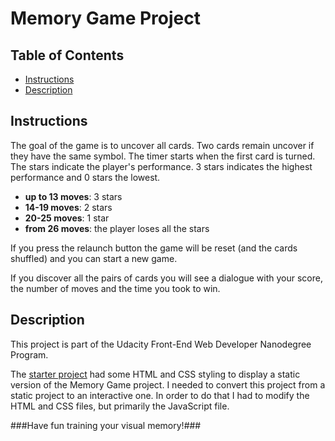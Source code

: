 # Memory Game Project

## Table of Contents

* [Instructions](#instructions)
* [Description](#description)

## Instructions

The goal of the game is to uncover all cards. Two cards remain uncover if they have the same symbol. 
The timer starts when the first card is turned. 
The stars indicate the player's performance. 3 stars indicates the highest performance and 0 stars the lowest.

- **up to 13 moves**: 3 stars
- **14-19 moves**: 2 stars
- **20-25 moves**: 1 star
- **from 26 moves**: the player loses all the stars

If you press the relaunch button the game will be reset (and the cards shuffled) and you can start a new game.

If you discover all the pairs of cards you will see a dialogue with your score, the number of moves and the time you took to win.

## Description

This project is part of the Udacity Front-End Web Developer Nanodegree Program.

The [starter project](https://github.com/udacity/fend-project-memory-game) had some HTML and CSS styling to display a static version of the Memory Game project. 
I needed to convert this project from a static project to an interactive one. In order to do that I had to modify the HTML and CSS files, but primarily the JavaScript file.

###Have fun training your visual memory!###




